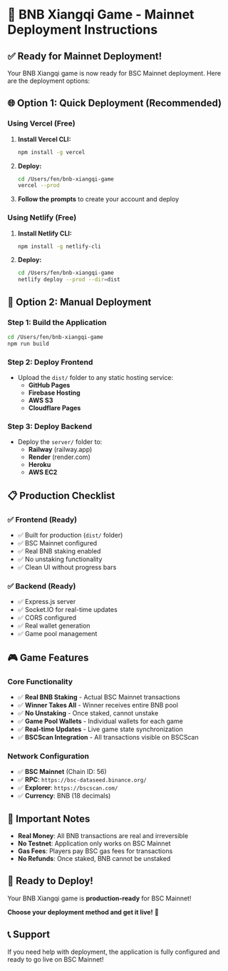 # 🚀 BNB Xiangqi Game - Mainnet Deployment Instructions

## ✅ **Ready for Mainnet Deployment!**

Your BNB Xiangqi game is now ready for BSC Mainnet deployment. Here are the deployment options:

## 🌐 **Option 1: Quick Deployment (Recommended)**

### **Using Vercel (Free)**
1. **Install Vercel CLI:**
   ```bash
   npm install -g vercel
   ```

2. **Deploy:**
   ```bash
   cd /Users/fen/bnb-xiangqi-game
   vercel --prod
   ```

3. **Follow the prompts** to create your account and deploy

### **Using Netlify (Free)**
1. **Install Netlify CLI:**
   ```bash
   npm install -g netlify-cli
   ```

2. **Deploy:**
   ```bash
   cd /Users/fen/bnb-xiangqi-game
   netlify deploy --prod --dir=dist
   ```

## 🔧 **Option 2: Manual Deployment**

### **Step 1: Build the Application**
```bash
cd /Users/fen/bnb-xiangqi-game
npm run build
```

### **Step 2: Deploy Frontend**
- Upload the `dist/` folder to any static hosting service:
  - **GitHub Pages**
  - **Firebase Hosting**
  - **AWS S3**
  - **Cloudflare Pages**

### **Step 3: Deploy Backend**
- Deploy the `server/` folder to:
  - **Railway** (railway.app)
  - **Render** (render.com)
  - **Heroku**
  - **AWS EC2**

## 📋 **Production Checklist**

### ✅ **Frontend (Ready)**
- ✅ Built for production (`dist/` folder)
- ✅ BSC Mainnet configured
- ✅ Real BNB staking enabled
- ✅ No unstaking functionality
- ✅ Clean UI without progress bars

### ✅ **Backend (Ready)**
- ✅ Express.js server
- ✅ Socket.IO for real-time updates
- ✅ CORS configured
- ✅ Real wallet generation
- ✅ Game pool management

## 🎮 **Game Features**

### **Core Functionality**
- ✅ **Real BNB Staking** - Actual BSC Mainnet transactions
- ✅ **Winner Takes All** - Winner receives entire BNB pool
- ✅ **No Unstaking** - Once staked, cannot unstake
- ✅ **Game Pool Wallets** - Individual wallets for each game
- ✅ **Real-time Updates** - Live game state synchronization
- ✅ **BSCScan Integration** - All transactions visible on BSCScan

### **Network Configuration**
- ✅ **BSC Mainnet** (Chain ID: 56)
- ✅ **RPC**: `https://bsc-dataseed.binance.org/`
- ✅ **Explorer**: `https://bscscan.com/`
- ✅ **Currency**: BNB (18 decimals)

## 🚨 **Important Notes**

- **Real Money**: All BNB transactions are real and irreversible
- **No Testnet**: Application only works on BSC Mainnet
- **Gas Fees**: Players pay BSC gas fees for transactions
- **No Refunds**: Once staked, BNB cannot be unstaked

## 🎯 **Ready to Deploy!**

Your BNB Xiangqi game is **production-ready** for BSC Mainnet! 

**Choose your deployment method and get it live!** 🚀

## 📞 **Support**

If you need help with deployment, the application is fully configured and ready to go live on BSC Mainnet!
